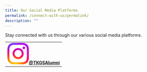 ```yaml
---
title: Our Social Media Platforms
permalink: /connect-with-us/permalink/
description: ""
---
```

Stay connected with us through our various social media platforms.
<table>
	<tbody>
		<tr>
			<td style="text-align: center"><b>
		<a href="https://www.instagram.com/tkgs.alumni/?igshid=YmMyMTA2M2Y%3D"><img style="width: 70px;" src="/images/Standard/IG_icon.png">@TKGSAlumni</a></b>
			</td>
		</tr>
	</tbody>
	</table>

